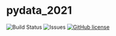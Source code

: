 # pydata_2021

![Build Status](https://github.com/abhilb/pydata_2021/actions/workflows/python-app.yml/badge.svg)
![Issues](https://img.shields.io/github/issues/abhilb/pydata_2021)
[![GitHub license](https://img.shields.io/github/license/abhilb/pydata_2021)](https://github.com/abhilb/pydata_2021/blob/main/LICENSE)
